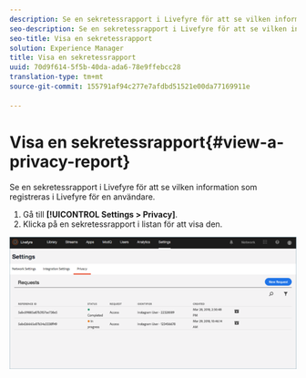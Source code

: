 ```yaml
---
description: Se en sekretessrapport i Livefyre för att se vilken information som registreras i Livefyre för en användare.
seo-description: Se en sekretessrapport i Livefyre för att se vilken information som registreras i Livefyre för en användare.
seo-title: Visa en sekretessrapport
solution: Experience Manager
title: Visa en sekretessrapport
uuid: 70d9f614-5f5b-40da-ada6-78e9ffebcc28
translation-type: tm+mt
source-git-commit: 155791af94c277e7afdbd51521e00da77169911e

---
```



# Visa en sekretessrapport{#view-a-privacy-report}

Se en sekretessrapport i Livefyre för att se vilken information som registreras i Livefyre för en användare.

1. Gå till **[!UICONTROL Settings > Privacy]**.
1. Klicka på en sekretessrapport i listan för att visa den.

![](assets/privacypage5.png)

